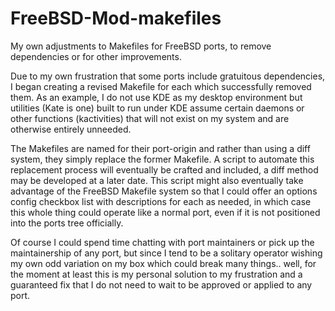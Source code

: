 # FreeBSD-Mod-makefiles
My own adjustments to Makefiles for FreeBSD ports, to remove dependencies or for other improvements.

Due to my own frustration that some ports include gratuitous dependencies, I began creating a revised Makefile for each which successfully removed them.  As an example, I do not use KDE as my desktop environment but utilities (Kate is one) built to run under KDE assume certain daemons or other functions (kactivities) that will not exist on my system and are otherwise entirely unneeded.  

The Makefiles are named for their port-origin and rather than using a diff system, they simply replace the former Makefile.  A script to automate this replacement process will eventually be crafted and included, a diff method may be developed at a later date.  This script might also eventually take advantage of the FreeBSD Makefile system so that I could offer an options config checkbox list with descriptions for each as needed, in which case this whole thing could operate like a normal port, even if it is not positioned into the ports tree officially.

Of course I could spend time chatting with port maintainers or pick up the maintainership of any port, but since I tend to be a solitary operator wishing my own odd variation on my box which could break many things.. well, for the moment at least this is my personal solution to my frustration and a guaranteed fix that I do not need to wait to be approved or applied to any port.
